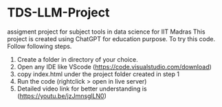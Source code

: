 # TDS-LLM-Project
assigment project for subject tools in data science for IIT Madras
This project is created using ChatGPT for education purpose.
To try this code. Follow following steps.
  1. Create a folder in directory of your choice.
  2. Open any IDE like VScode (https://code.visualstudio.com/download)
  3. copy index.html under the project folder created in step 1
  4. Run the code (rightclick > open in live server)
  5. Detailed video link for better understanding is (https://youtu.be/jzJmnsglLN0)
